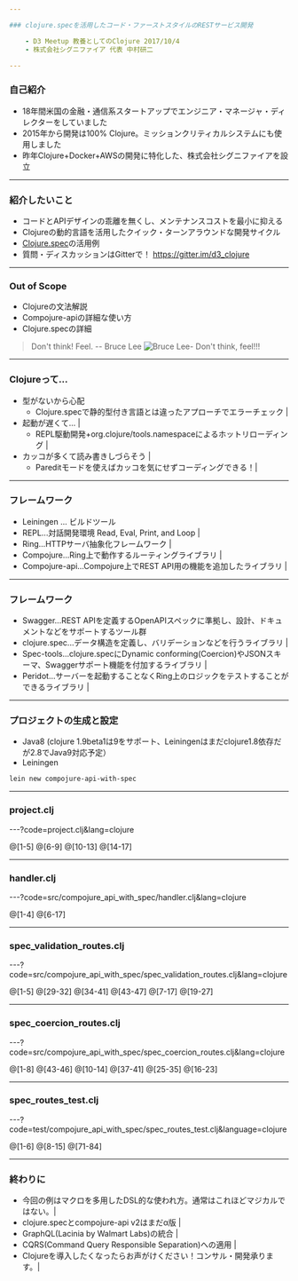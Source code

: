 ```yaml
---

### clojure.specを活用したコード・ファーストスタイルのRESTサービス開発

    - D3 Meetup 教養としてのClojure 2017/10/4
    - 株式会社シグニファイア 代表 中村研二

---
```


### 自己紹介

* 18年間米国の金融・通信系スタートアップでエンジニア・マネージャ・ディレクターをしていました
* 2015年から開発は100% Clojure。ミッションクリティカルシステムにも使用しました
* 昨年Clojure+Docker+AWSの開発に特化した、株式会社シグニファイアを設立

---

### 紹介したいこと

* コードとAPIデザインの乖離を無くし、メンテナンスコストを最小に抑える
* Clojureの動的言語を活用したクイック・ターンアラウンドな開発サイクル
* [Clojure.spec](https://www.thoughtworks.com/radar/tools/clojure-spec)の活用例
* 質問・ディスカッションはGitterで！ https://gitter.im/d3_clojure 

---

### Out of Scope

* Clojureの文法解説
* Compojure-apiの詳細な使い方
* Clojure.specの詳細

> Don't think! Feel. -- Bruce Lee
![Bruce Lee- Don't think, feel!!!](https://i.makeagif.com/media/11-28-2015/I2ALwE.gif)

---

### Clojureって...

- 型がないから心配
    - Clojure.specで静的型付き言語とは違ったアプローチでエラーチェック |
- 起動が遅くて... |
    - REPL駆動開発+org.clojure/tools.namespaceによるホットリローディング |
- カッコが多くて読み書きしづらそう | 
    - Pareditモードを使えばカッコを気にせずコーディングできる！|

---

### フレームワーク

- Leiningen ... ビルドツール 
- REPL...対話開発環境 Read, Eval, Print, and Loop |
- Ring...HTTPサーバ抽象化フレームワーク |
- Compojure...Ring上で動作するルーティングライブラリ |
- Compojure-api...Compojure上でREST API用の機能を追加したライブラリ |

---

### フレームワーク

- Swagger...REST APIを定義するOpenAPIスペックに準拠し、設計、ドキュメントなどをサポートするツール群
- clojure.spec...データ構造を定義し、バリデーションなどを行うライブラリ |
- Spec-tools...clojure.specにDynamic conforming(Coercion)やJSONスキーマ、Swaggerサポート機能を付加するライブラリ |
- Peridot...サーバーを起動することなくRing上のロジックをテストすることができるライブラリ |

---

### プロジェクトの生成と設定

* Java8 (clojure 1.9beta1は9をサポート、Leiningenはまだclojure1.8依存だが2.8でJava9対応予定）
* Leiningen 

```bash
lein new compojure-api-with-spec
```

---

### project.clj 

---?code=project.clj&lang=clojure

@[1-5]
@[6-9]
@[10-13]
@[14-17]

---

### handler.clj

---?code=src/compojure_api_with_spec/handler.clj&lang=clojure

@[1-4]
@[6-17]

---

### spec_validation_routes.clj

---?code=src/compojure_api_with_spec/spec_validation_routes.clj&lang=clojure

@[1-5]
@[29-32]
@[34-41]
@[43-47]
@[7-17]
@[19-27]

---

### spec_coercion_routes.clj

---?code=src/compojure_api_with_spec/spec_coercion_routes.clj&lang=clojure

@[1-8]
@[43-46]
@[10-14]
@[37-41]
@[25-35]
@[16-23]

---

### spec_routes_test.clj

---?code=test/compojure_api_with_spec/spec_routes_test.clj&language=clojure

@[1-6]
@[8-15]
@[71-84]

---

### 終わりに

- 今回の例はマクロを多用したDSL的な使われ方。通常はこれほどマジカルではない。|
- clojure.specとcompojure-api v2はまだα版 |
- GraphQL(Lacinia by Walmart Labs)の統合 | 
- CQRS(Command Query Responsible Separation)への適用 | 
- Clojureを導入したくなったらお声がけください！コンサル・開発承ります。|
